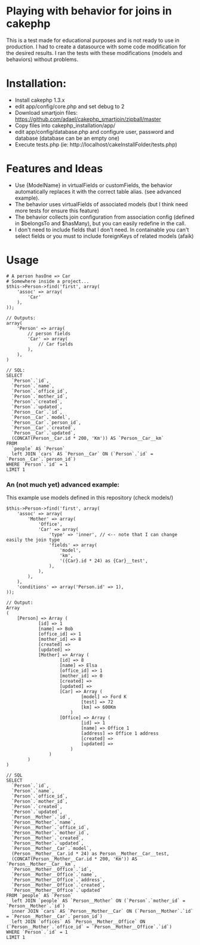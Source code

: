 # Playing with behavior for joins in cakephp

This is a test made for educational purposes and is not ready to use in production. I had to create a datasource with
some code modification for the desired results. I ran the tests with these modifications
(models and behaviors) without problems.

# Installation:

* Install cakephp 1.3.x
* edit app/config/core.php and set debug to 2
* Download smartjoin files: https://github.com/adael/cakephp_smartjoin/zipball/master
* Copy files into cakephp_installation/app/
* edit app/config/database.php and configure user, password and database (database can be an empty one)
* Execute tests.php (ie: http://localhost/cakeInstallFolder/tests.php)

# Features and Ideas
* Use {ModelName} in virtualFields or customFields, the behavior automatically replaces it with the correct table alias. (see advanced example).
* The behavior uses virtualFields of associated models (but I think need more tests for ensure this feature)
* The behavior collects join configuration from association config (defined in $belongsTo and $hasMany), but you
can easily redefine in the call.
* I don't need to include fields that I don't need. In containable you can't select fields or you must to include
foreignKeys of related models (afaik)

# Usage

    # A person hasOne => Car
    # Somewhere inside a project...
    $this->Person->find('first', array(
        'assoc' => array(
            'Car'
        ),
    ));

    // Outputs:
    array(
        'Person' => array(
            // person fields
            'Car' => array(
                // Car fields
            ),
        ),
    )

    // SQL:
    SELECT
      `Person`.`id`,
      `Person`.`name`,
      `Person`.`office_id`,
      `Person`.`mother_id`,
      `Person`.`created`,
      `Person`.`updated`,
      `Person__Car`.`id`,
      `Person__Car`.`model`,
      `Person__Car`.`person_id`,
      `Person__Car`.`created`,
      `Person__Car`.`updated`,
      (CONCAT(Person__Car.id * 200, 'Km')) AS `Person__Car__km`
    FROM
      `people` AS `Person`
      left JOIN `cars` AS `Person__Car` ON (`Person`.`id` = `Person__Car`.`person_id`)
    WHERE `Person`.`id` = 1
    LIMIT 1

### An (not much yet) advanced example:

This example use models defined in this repository (check models/)

    $this->Person->find('first', array(
        'assoc' => array(
            'Mother' => array(
                'Office',
                'Car' => array(
					'type' => 'inner', // <-- note that I can change easily the join type
                    'fields' => array(
                        'model',
                        'km',
                        '({Car}.id * 24) as {Car}__test',
                    ),
                ),
            ),
        ),
        'conditions' => array('Person.id' => 1),
    ));

    // Output:
    Array
    (
        [Person] => Array (
                [id] => 1
                [name] => Bob
                [office_id] => 1
                [mother_id] => 8
                [created] =>
                [updated] =>
                [Mother] => Array (
                        [id] => 8
                        [name] => Elsa
                        [office_id] => 1
                        [mother_id] => 0
                        [created] =>
                        [updated] =>
                        [Car] => Array (
                                [model] => Ford K
                                [test] => 72
                                [km] => 600Km
                            )
                        [Office] => Array (
                                [id] => 1
                                [name] => Office 1
                                [address] => Office 1 address
                                [created] =>
                                [updated] =>
                            )
                    )
            )
    )

    // SQL
    SELECT
      `Person`.`id`,
      `Person`.`name`,
      `Person`.`office_id`,
      `Person`.`mother_id`,
      `Person`.`created`,
      `Person`.`updated`,
      `Person__Mother`.`id`,
      `Person__Mother`.`name`,
      `Person__Mother`.`office_id`,
      `Person__Mother`.`mother_id`,
      `Person__Mother`.`created`,
      `Person__Mother`.`updated`,
      `Person__Mother__Car`.`model`,
      (Person__Mother__Car.id * 24) as Person__Mother__Car__test,
      (CONCAT(Person__Mother__Car.id * 200, 'Km')) AS `Person__Mother__Car__km`,
      `Person__Mother__Office`.`id`,
      `Person__Mother__Office`.`name`,
      `Person__Mother__Office`.`address`,
      `Person__Mother__Office`.`created`,
      `Person__Mother__Office`.`updated`
    FROM `people` AS `Person`
      left JOIN `people` AS `Person__Mother` ON (`Person`.`mother_id` = `Person__Mother`.`id`)
      inner JOIN `cars` AS `Person__Mother__Car` ON (`Person__Mother`.`id` = `Person__Mother__Car`.`person_id`)
      left JOIN `offices` AS `Person__Mother__Office` ON (`Person__Mother`.`office_id` = `Person__Mother__Office`.`id`)
    WHERE `Person`.`id` = 1
    LIMIT 1